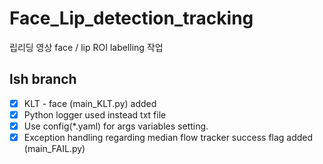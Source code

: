 # Face_Lip_detection_tracking
립리딩 영상 face / lip ROI labelling 작업

## lsh branch
- [x] KLT - face (main_KLT.py) added
- [x] Python logger used instead txt file
- [x] Use config(*.yaml) for args variables setting.
- [x] Exception handling regarding median flow tracker success flag added (main_FAIL.py)
